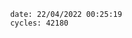 

                date: 22/04/2022 00:25:19
                cycles: 42180

                         